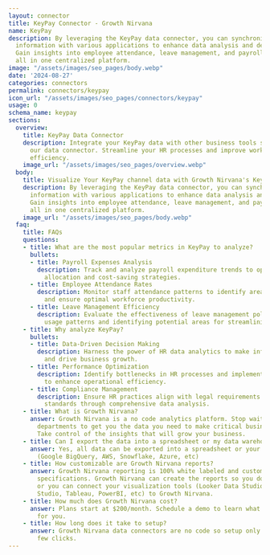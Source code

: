 ```yaml
---
layout: connector
title: KeyPay Connector - Growth Nirvana
name: KeyPay
description: By leveraging the KeyPay data connector, you can synchronize payroll
  information with various applications to enhance data analysis and decision-making.
  Gain insights into employee attendance, leave management, and payroll expenses,
  all in one centralized platform.
image: "/assets/images/seo_pages/body.webp"
date: '2024-08-27'
categories: connectors
permalink: connectors/keypay
icon_url: "/assets/images/seo_pages/connectors/keypay"
usage: 0
schema_name: keypay
sections:
  overview:
    title: KeyPay Data Connector
    description: Integrate your KeyPay data with other business tools seamlessly using
      our data connector. Streamline your HR processes and improve workforce management
      efficiency.
    image_url: "/assets/images/seo_pages/overview.webp"
  body:
    title: Visualize Your KeyPay channel data with Growth Nirvana's KeyPay Connector
    description: By leveraging the KeyPay data connector, you can synchronize payroll
      information with various applications to enhance data analysis and decision-making.
      Gain insights into employee attendance, leave management, and payroll expenses,
      all in one centralized platform.
    image_url: "/assets/images/seo_pages/body.webp"
  faq:
    title: FAQs
    questions:
    - title: What are the most popular metrics in KeyPay to analyze?
      bullets:
      - title: Payroll Expenses Analysis
        description: Track and analyze payroll expenditure trends to optimize budget
          allocation and cost-saving strategies.
      - title: Employee Attendance Rates
        description: Monitor staff attendance patterns to identify areas for improvement
          and ensure optimal workforce productivity.
      - title: Leave Management Efficiency
        description: Evaluate the effectiveness of leave management policies by analyzing
          usage patterns and identifying potential areas for streamlining processes.
    - title: Why analyze KeyPay?
      bullets:
      - title: Data-Driven Decision Making
        description: Harness the power of HR data analytics to make informed decisions
          and drive business growth.
      - title: Performance Optimization
        description: Identify bottlenecks in HR processes and implement strategies
          to enhance operational efficiency.
      - title: Compliance Management
        description: Ensure HR practices align with legal requirements and industry
          standards through comprehensive data analysis.
    - title: What is Growth Nirvana?
      answer: Growth Nirvana is a no code analytics platform. Stop waiting for other
        departments to get you the data you need to make critical business decisions.
        Take control of the insights that will grow your business.
    - title: Can I export the data into a spreadsheet or my data warehouse?
      answer: Yes, all data can be exported into a spreadsheet or your data warehouse
        (Google BigQuery, AWS, Snowflake, Azure, etc)
    - title: How customizable are Growth Nirvana reports?
      answer: Growth Nirvana reporting is 100% white labeled and customized to your
        specifications. Growth Nirvana can create the reports so you don’t have to
        or you can connect your visualization tools (Looker Data Studio/Google Data
        Studio, Tableau, PowerBI, etc) to Growth Nirvana.
    - title: How much does Growth Nirvana cost?
      answer: Plans start at $200/month. Schedule a demo to learn what plan is best
        for you.
    - title: How long does it take to setup?
      answer: Growth Nirvana data connectors are no code so setup only requires a
        few clicks.
---
```

